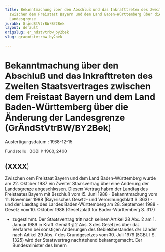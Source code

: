 ```yaml
---
Title: Bekanntmachung über den Abschluß und das Inkrafttreten des Zweiten Staatsvertrages
  zwischen dem Freistaat Bayern und dem Land Baden-Württemberg über die Änderung der
  Landesgrenze
jurabk: GrÄndStVtrBW/BY2Bek
layout: default
origslug: gr_ndstvtrbw_by2bek
slug: graendstvtrbw_by2bek

---
```


# Bekanntmachung über den Abschluß und das Inkrafttreten des Zweiten Staatsvertrages zwischen dem Freistaat Bayern und dem Land Baden-Württemberg über die Änderung der Landesgrenze (GrÄndStVtrBW/BY2Bek)

Ausfertigungsdatum
:   1988-12-15

Fundstelle
:   BGBl I: 1988, 2468

## (XXXX)

Zwischen dem Freistaat Bayern und dem Land Baden-Württemberg wurde am
22\. Oktober 1987 ein Zweiter Staatsvertrag über eine Änderung der
Landesgrenze abgeschlossen. Diesem Vertrag haben der Landtag des
Freistaates Bayern mit Beschluß vom 15. Juni 1988 - Bekanntmachung vom
11\. November 1988 (Bayerisches Gesetz- und Verordnungsblatt S. 363) -
und der Landtag des Landes Baden-Württemberg am 28. September 1988 -
Gesetz vom 10. Oktober 1988 (Gesetzblatt für Baden-Württemberg S. 317)
- zugestimmt. Der Staatsvertrag tritt nach seinem Artikel 28 Abs. 2 am
1\. Januar 1989 in Kraft.
Gemäß § 2 Abs. 3 des Gesetzes über das Verfahren bei sonstigen
Änderungen des Gebietsbestandes der Länder nach Artikel 29 Abs. 7 des
Grundgesetzes vom 30. Juli 1979 (BGBl. I S. 1325) wird der
Staatsvertrag nachstehend bekanntgemacht.
Der Bundesminister des Innern

